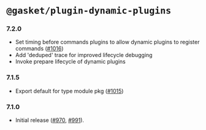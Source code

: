 # `@gasket/plugin-dynamic-plugins`

### 7.2.0

- Set timing before commands plugins to allow dynamic plugins to register commands ([#1016])
- Add 'deduped' trace for improved lifecycle debugging
- Invoke prepare lifecycle of dynamic plugins

### 7.1.5

- Export default for type module pkg ([#1015])

### 7.1.0

- Initial release ([#970], [#991]).

[#970]: https://github.com/godaddy/gasket/pull/970
[#991]: https://github.com/godaddy/gasket/pull/991
[#1015]: https://github.com/godaddy/gasket/pull/1015
[#1016]: https://github.com/godaddy/gasket/pull/1016
